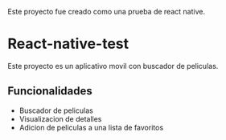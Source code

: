 Este proyecto fue creado como una prueba de react native.

# React-native-test

Este proyecto es un aplicativo movil con buscador de peliculas.

## Funcionalidades
- Buscador de peliculas
- Visualizacion de detalles
- Adicion de peliculas a una lista de favoritos

